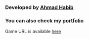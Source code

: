 <h3>
    Developed by <a target="_blank" href="https://www.linkedin.com/in/iahmadhabibx/">Ahmad Habib</a>
</h3>
<h3>
    You can also check my <a target="_blank" href="https://iahmadhabibx.github.io/portfolio">portfolio</a>
</h3>

<p>
    Game URL is available <a target="_blank" href="https://iahmadhabibx.github.io/JS-2048/">here</a>
</p>